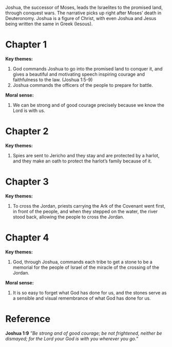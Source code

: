 Joshua, the successor of Moses, leads the Israelites to the promised land, through conquest wars. The narrative picks up right after Moses’ death in Deuteronomy. Joshua is a figure of Christ, with even Joshua and Jesus being written the same in Greek (Iesous). 
# Chapter 1
**Key themes:**
1. God commands Joshua to go into the promised land to conquer it, and gives a beautiful and motivating speech inspiring courage and faithfulness to the law. (Joshua 1:5-9)
2. Joshua commands the officers of the people to prepare for battle.

**Moral sense:**
1. We can be strong and of good courage precisely because we know the Lord is with us.
# Chapter 2
**Key themes:**
1. Spies are sent to Jericho and they stay and are protected by a harlot, and they make an oath to protect the harlot’s family because of it.
# Chapter 3
**Key themes:**
1. To cross the Jordan, priests carrying the Ark of the Covenant went first, in front of the people, and when they stepped on the water, the river stood back, allowing the people to cross the Jordan.
# Chapter 4
**Key themes:**
1. God, through Joshua, commands each tribe to get a stone to be a memorial for the people of Israel of the miracle of the crossing of the Jordan.

**Moral sense:**
1. It is so easy to forget what God has done for us, and the stones serve as a sensible and visual remembrance of what God has done for us.

# Reference
**Joshua 1:9**
*”Be strong and of good courage; be not frightened, neither be dismayed; for the Lord your God is with you wherever you go.”*